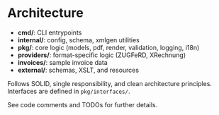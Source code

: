 # Architecture

- **cmd/**: CLI entrypoints
- **internal/**: config, schema, xmlgen utilities
- **pkg/**: core logic (models, pdf, render, validation, logging, i18n)
- **providers/**: format-specific logic (ZUGFeRD, XRechnung)
- **invoices/**: sample invoice data
- **external/**: schemas, XSLT, and resources

Follows SOLID, single responsibility, and clean architecture principles. Interfaces are defined in `pkg/interfaces/`.

See code comments and TODOs for further details.
